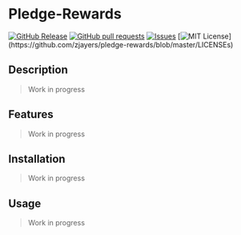 # Pledge-Rewards
[![GitHub Release](https://img.shields.io/github/release/zjayers/pledge-rewards.svg?style=flat)]()
[![GitHub pull requests](https://img.shields.io/github/issues-pr/zjayers/pledge-rewards.svg?style=flat)]()
[![Issues](https://img.shields.io/github/issues-raw/zjayers/pledge-rewards.svg?maxAge=25000)](https://github.com/zjayers/pledge-rewards/issues)
[![MIT License](https://img.shields.io/apm/l/atomic-ui.svg?)](https://github.com/zjayers/pledge-rewards/blob/master/LICENSEs)

## Description

> Work in progress

## Features

> Work in progress

## Installation

> Work in progress

## Usage

> Work in progress
